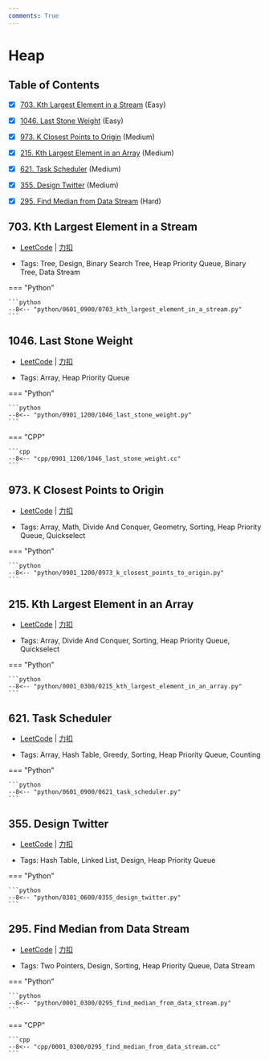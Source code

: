 ```yaml
---
comments: True
---
```


# Heap

## Table of Contents

- [x] [703. Kth Largest Element in a Stream](#703-kth-largest-element-in-a-stream) (Easy)
- [x] [1046. Last Stone Weight](#1046-last-stone-weight) (Easy)
- [x] [973. K Closest Points to Origin](#973-k-closest-points-to-origin) (Medium)
- [x] [215. Kth Largest Element in an Array](#215-kth-largest-element-in-an-array) (Medium)
- [x] [621. Task Scheduler](#621-task-scheduler) (Medium)
- [x] [355. Design Twitter](#355-design-twitter) (Medium)
- [x] [295. Find Median from Data Stream](#295-find-median-from-data-stream) (Hard)


## 703. Kth Largest Element in a Stream

-    [LeetCode](https://leetcode.com/problems/kth-largest-element-in-a-stream/) | [力扣](https://leetcode.cn/problems/kth-largest-element-in-a-stream/)

-   Tags: Tree, Design, Binary Search Tree, Heap Priority Queue, Binary Tree, Data Stream

=== "Python"

    ```python
    --8<-- "python/0601_0900/0703_kth_largest_element_in_a_stream.py"
    ```



## 1046. Last Stone Weight

-    [LeetCode](https://leetcode.com/problems/last-stone-weight/) | [力扣](https://leetcode.cn/problems/last-stone-weight/)

-   Tags: Array, Heap Priority Queue

=== "Python"

    ```python
    --8<-- "python/0901_1200/1046_last_stone_weight.py"
    ```

=== "CPP"

    ```cpp
    --8<-- "cpp/0901_1200/1046_last_stone_weight.cc"
    ```



## 973. K Closest Points to Origin

-    [LeetCode](https://leetcode.com/problems/k-closest-points-to-origin/) | [力扣](https://leetcode.cn/problems/k-closest-points-to-origin/)

-   Tags: Array, Math, Divide And Conquer, Geometry, Sorting, Heap Priority Queue, Quickselect

=== "Python"

    ```python
    --8<-- "python/0901_1200/0973_k_closest_points_to_origin.py"
    ```



## 215. Kth Largest Element in an Array

-    [LeetCode](https://leetcode.com/problems/kth-largest-element-in-an-array/) | [力扣](https://leetcode.cn/problems/kth-largest-element-in-an-array/)

-   Tags: Array, Divide And Conquer, Sorting, Heap Priority Queue, Quickselect

=== "Python"

    ```python
    --8<-- "python/0001_0300/0215_kth_largest_element_in_an_array.py"
    ```



## 621. Task Scheduler

-    [LeetCode](https://leetcode.com/problems/task-scheduler/) | [力扣](https://leetcode.cn/problems/task-scheduler/)

-   Tags: Array, Hash Table, Greedy, Sorting, Heap Priority Queue, Counting

=== "Python"

    ```python
    --8<-- "python/0601_0900/0621_task_scheduler.py"
    ```



## 355. Design Twitter

-    [LeetCode](https://leetcode.com/problems/design-twitter/) | [力扣](https://leetcode.cn/problems/design-twitter/)

-   Tags: Hash Table, Linked List, Design, Heap Priority Queue

=== "Python"

    ```python
    --8<-- "python/0301_0600/0355_design_twitter.py"
    ```



## 295. Find Median from Data Stream

-    [LeetCode](https://leetcode.com/problems/find-median-from-data-stream/) | [力扣](https://leetcode.cn/problems/find-median-from-data-stream/)

-   Tags: Two Pointers, Design, Sorting, Heap Priority Queue, Data Stream

=== "Python"

    ```python
    --8<-- "python/0001_0300/0295_find_median_from_data_stream.py"
    ```

=== "CPP"

    ```cpp
    --8<-- "cpp/0001_0300/0295_find_median_from_data_stream.cc"
    ```
